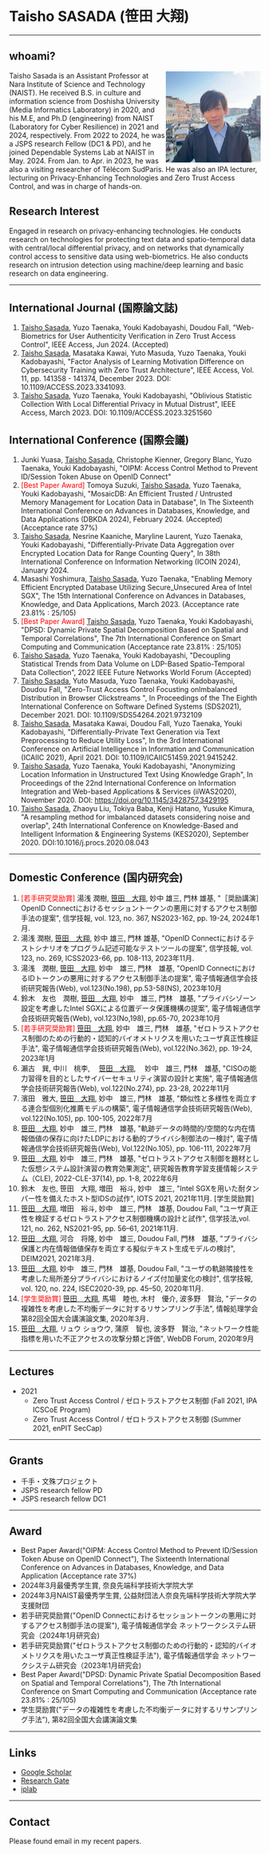 # Taisho SASADA (笹田 大翔)


***


## whoami?
<p><img src="./cv/tsasada.jpg" width="190" align="right" title="Photographed at Venice in Mar. 2023">Taisho Sasada is an Assistant Professor at Nara Institute of Science and Technology (NAIST). He received B.S. in culture and information science from Doshisha University (Media Informatics Laboratory) in 2020, and his M.E, and Ph.D (engineering) from NAIST (Laboratory for Cyber Resilience) in 2021 and 2024, respectively. From 2022 to 2024, he was a JSPS research Fellow (DC1 & PD), and he joined Dependable Systems Lab at NAIST in May. 2024. From Jan. to Apr. in 2023, he was also a visiting researcher of Télécom SudParis. He was also an IPA lecturer, lecturing on Privacy-Enhancing Technologies and Zero Trust Access Control, and was in charge of hands-on.</p>


## Research Interest
Engaged in research on privacy-enhancing technologies. He conducts research on technologies for protecting text data and spatio-temporal data with central/local differential privacy, and on networks that dynamically control access to sensitive data using web-biometrics. He also conducts research on intrusion detection using machine/deep learning and basic research on data engineering.


***


## International Journal (国際論文誌)
1. <u>Taisho Sasada</u>, Yuzo Taenaka, Youki Kadobayashi, Doudou Fall, "Web-Biometrics for User Authenticity Verification in Zero Trust Access Control", IEEE Access, Jun 2024. (Accepted)
2. <u>Taisho Sasada</u>, Masataka Kawai, Yuto Masuda, Yuzo Taenaka, Youki Kadobayashi, "Factor Analysis of Learning Motivation Difference on Cybersecurity Training with Zero Trust Architecture", IEEE Access, Vol. 11, pp. 141358 - 141374, December 2023. DOI: 10.1109/ACCESS.2023.3341093.
3. <u>Taisho Sasada</u>, Yuzo Taenaka, Youki Kadobayashi, "Oblivious Statistic Collection With Local Differential Privacy in Mutual Distrust", IEEE Access, March 2023. DOI: 10.1109/ACCESS.2023.3251560

## International Conference (国際会議)
1. Junki Yuasa,  <u>Taisho Sasada</u>, Christophe Kienner, Gregory Blanc, Yuzo Taenaka, Youki Kadobayashi, "OIPM: Access Control Method to Prevent ID/Session Token Abuse on OpenID Connect"
2. <span style="color: red; ">[Best Paper Award]</span> Tomoya Suzuki, <u>Taisho Sasada</u>, Yuzo Taenaka, Youki Kadobayashi, "MosaicDB: An Efficient Trusted / Untrusted Memory Management for Location Data in Database", In The Sixteenth International Conference on Advances in Databases, Knowledge, and Data Applications (DBKDA 2024), February 2024. (Accepted) (Acceptance rate 37%)
3. <u>Taisho Sasada</u>, Nesrine Kaaniche, Maryline Laurent, Yuzo Taenaka, Youki Kadobayashi, "Differentially-Private Data Aggregation over Encrypted Location Data for Range Counting Query", In 38th International Conference on Information Networking (ICOIN 2024), January 2024. 
4. Masashi Yoshimura, <u>Taisho Sasada</u>, Yuzo Taenaka, "Enabling Memory Efficient Encrypted Database Utilizing Secure_Unsecured Area of Intel SGX", The 15th International Conference on Advances in Databases, Knowledge, and Data Applications, March 2023. (Acceptance rate 23.81% : 25/105)
5. <span style="color: red; ">[Best Paper Award]</span> <u>Taisho Sasada</u>, Yuzo Taenaka, Youki Kadobayashi, "DPSD: Dynamic Private Spatial Decomposition Based on Spatial and Temporal Correlations", The 7th International Conference on Smart Computing and Communication (Acceptance rate 23.81% : 25/105)
6. <u>Taisho Sasada</u>, Yuzo Taenaka, Youki Kadobayashi, "Decoupling Statistical Trends from Data Volume on LDP-Based Spatio-Temporal Data Collection", 2022 IEEE Future Networks World Forum (Accepted)
7. <u>Taisho Sasada</u>, Yuto Masuda, Yuzo Taenaka, Youki Kadobayashi, Doudou Fall, "Zero-Trust Access Control Focusting onlmbalanced Distribution in Browser Clickstreams ", In Proceedings of the The Eighth International Conference on Software Defined Systems (SDS2021), December 2021. DOI: 10.1109/SDS54264.2021.9732109
8. <u>Taisho Sasada</u>, Masataka Kawai, Doudou Fall, Yuzo Taenaka, Youki Kadobayashi, "Differentially-Private Text Generation via Text Preprocessing to Reduce Utility Loss", In the 3rd International Conference on Artificial Intelligence in Information and Communication (ICAIIC 2021), April 2021. DOI: 10.1109/ICAIIC51459.2021.9415242.
9. <u>Taisho Sasada</u>, Yuzo Taenaka, Youki Kadobayashi, "Anonymizing Location Information in Unstructured Text Using Knowledge Graph", In Proceedings of the 22nd International Conference on Information Integration and Web-based Applications & Services (iiWAS2020), November 2020. DOI: https://doi.org/10.1145/3428757.3429195
10. <u>Taisho Sasada</u>, Zhaoyu Liu, Tokiya Baba, Kenji Hatano, Yusuke Kimura, "A resampling method for imbalanced datasets considering noise and overlap", 24th International Conference on Knowledge-Based and Intelligent Information & Engineering Systems (KES2020), September 2020. DOI:10.1016/j.procs.2020.08.043

***

## Domestic Conference (国内研究会)
1. <span style="color: red; ">[若手研究奨励賞]</span> 湯浅 潤樹,  <u>笹田　大翔</u>, 妙中 雄三, 門林 雄基, "［奨励講演］OpenID Connectにおけるセッショントークンの悪用に対するアクセス制御手法の提案", 信学技報, vol. 123, no. 367, NS2023-162, pp. 19-24, 2024年1月.
2. 湯浅 潤樹,  <u>笹田　大翔</u>, 妙中 雄三, 門林 雄基, "OpenID Connectにおけるテストシナリオをプログラム記述可能なテストツールの提案", 信学技報, vol. 123, no. 269, ICSS2023-66, pp. 108-113, 2023年11月.
3. 湯浅　潤樹, <u>笹田　大翔</u>, 妙中　雄三, 門林　雄基, "OpenID ConnectにおけるIDトークンの悪用に対するアクセス制御手法の提案", 電子情報通信学会技術研究報告(Web), vol.123(No.198), pp.53-58(NS), 2023年10月
4. 鈴木　友也　潤樹, <u>笹田　大翔</u>, 妙中　雄三, 門林　雄基, "プライバシゾーン設定を考慮したIntel SGXによる位置データ保護機構の提案", 電子情報通信学会技術研究報告(Web), vol.123(No,198), pp.65-70, 2023年10月
5. <span style="color: red; ">[若手研究奨励賞]</span> <u>笹田　大翔</u>, 妙中　雄三, 門林　雄基, "ゼロトラストアクセス制御のための行動的・認知的バイオメトリクスを用いたユーザ真正性検証手法", 電子情報通信学会技術研究報告(Web),  vol.122(No.362), pp. 19-24, 2023年1月
6. 瀨古　巽, 中川　桃李, 　<u>笹田　大翔</u>, 　妙中　雄三, 門林　雄基,	"CISOの能力習得を目的としたサイバーセキュリティ演習の設計と実施", 電子情報通信学会技術研究報告(Web), vol.122(No.274), pp. 23-28, 2022年11月
7. 濱田　雅大, <u>笹田　大翔</u>, 妙中　雄三, 門林　雄基, "類似性と多様性を両立する連合型個別化推薦モデルの構築", 電子情報通信学会技術研究報告(Web), vol.122(No.105), pp. 100-105, 2022年7月
8. <u>笹田　大翔</u>, 妙中　雄三, 門林　雄基, "軌跡データの時間的/空間的な内在情報価値の保存に向けたLDPにおける動的プライバシ制御法の一検討", 電子情報通信学会技術研究報告(Web), Vol.122(No.105), pp. 106-111, 2022年7月
9. <u>笹田　大翔</u>, 妙中　雄三, 門林　雄基, "ゼロトラストアクセス制御を題材とした仮想システム設計演習の教育効果測定", 研究報告教育学習支援情報システム（CLE), 2022-CLE-37(14), pp. 1-8, 2022年6月
10. 鈴木　友也, 笹田　大翔, 増田　裕斗, 妙中　雄三, "Intel SGXを用いた耐タンパー性を備えたホスト型IDSの試作", IOTS 2021, 2021年11月. [学生奨励賞]
11. <u>笹田　大翔</u>, 増田　裕斗, 妙中　雄三, 門林　雄基, Doudou Fall, "ユーザ真正性を検証するゼロトラストアクセス制御機構の設計と試作", 信学技法,vol. 121, no. 262, NS2021-95, pp. 56–61, 2021年11月. 
12. <u>笹田　大翔</u>, 河合　将隆, 妙中　雄三, Doudou Fall, 門林　雄基, "プライバシ保護と内在情報価値保存を両立する擬似テキスト生成モデルの検討", DEIM2021, 2021年3月. 
13. <u>笹田　大翔</u>, 妙中　雄三, 門林　雄基, Doudou Fall, "ユーザの軌跡隣接性を考慮した局所差分プライバシにおけるノイズ付加量変化の検討", 信学技報, vol. 120, no. 224, ISEC2020-39, pp. 45–50, 2020年11月.
14. <span style="color: red; ">[学生奨励賞]</span> <u>笹田　大翔</u>, 馬場　睦也, 木村　優介, 波多野　賢治, "データの複雑性を考慮した不均衡データに対するリサンプリング手法", 情報処理学会 第82回全国大会講演論文集, 2020年3月．
15. <u>笹田　大翔</u>, リュウ ショウウ, 蒲原　智也, 波多野　賢治, "ネットワーク性能指標を用いた不正アクセスの攻撃分類と評価", WebDB Forum, 2020年9月

***

## Lectures

- 2021
  - Zero Trust Access Control / ゼロトラストアクセス制御 (Fall 2021, IPA ICSCoE Program)
  - Zero Trust Access Control / ゼロトラストアクセス制御 (Summer 2021, enPIT SecCap)

***

## Grants
- 千手・文殊プロジェクト
- JSPS research fellow PD
- JSPS research fellow DC1

***

## Award
 - Best Paper Award("OIPM: Access Control Method to Prevent ID/Session Token Abuse on OpenID Connect"), The Sixteenth International Conference on Advances in Databases, Knowledge, and Data Application (Acceptance rate 37%)
 - 2024年3月最優秀学生賞, 奈良先端科学技術大学院大学
 - 2024年3月NAIST最優秀学生賞, 公益財団法人奈良先端科学技術大学院大学支援財団 
 - 若手研究奨励賞("OpenID Connectにおけるセッショントークンの悪用に対するアクセス制御手法の提案"), 電子情報通信学会 ネットワークシステム研究会（2024年1月研究会)
 - 若手研究奨励賞("ゼロトラストアクセス制御のための行動的・認知的バイオメトリクスを用いたユーザ真正性検証手法"), 電子情報通信学会 ネットワークシステム研究会（2023年1月研究会)
 - Best Paper Award("DPSD: Dynamic Private Spatial Decomposition Based on Spatial and Temporal Correlations"), The 7th International Conference on Smart Computing and Communication (Acceptance rate 23.81% : 25/105)
 - 学生奨励賞("データの複雑性を考慮した不均衡データに対するリサンプリング手法"), 第82回全国大会講演論文集

***

## Links

- [Google Scholar](https://scholar.google.co.jp/citations?user=Orh0RxAAAAAJ&hl=en)
- [Research Gate](https://www.researchgate.net/profile/Taisho-Sasada)
- [iplab](https://iplab.naist.jp/)

***

## Contact

Please found email in my recent papers.
